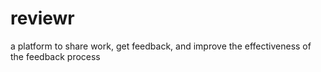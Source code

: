 # reviewr
a platform to share work, get feedback, and improve the effectiveness of the feedback process
